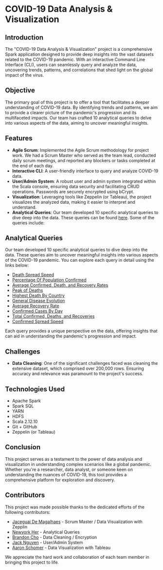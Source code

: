# COVID-19 Data Analysis & Visualization

## Introduction
The "COVID-19 Data Analysis & Visualization" project is a comprehensive Spark application designed to provide deep insights into the vast datasets related to the COVID-19 pandemic. With an interactive Command Line Interface (CLI), users can seamlessly query and analyze the data, uncovering trends, patterns, and correlations that shed light on the global impact of the virus.

## Objective
The primary goal of this project is to offer a tool that facilitates a deeper understanding of COVID-19 data. By identifying trends and patterns, we aim to provide a clearer picture of the pandemic's progression and its multifaceted impacts. Our team has crafted 10 analytical queries to delve into various aspects of the data, aiming to uncover meaningful insights.

## Features
- **Agile Scrum**: Implemented the Agile Scrum methodology for project work. We had a Scrum Master who served as the team lead, conducted daily scrum meetings, and reported any blockers or tasks completed at the end of each day.
- **Interactive CLI**: A user-friendly interface to query and analyze COVID-19 data.
- **User/Admin System**: A robust user and admin system integrated within the Scala console, ensuring data security and facilitating CRUD operations. Passwords are securely encrypted using bCrypt.
- **Visualization**: Leveraging tools like Zeppelin (or Tableau), the project visualizes the analyzed data, making it easier to interpret and understand.
- **Analytical Queries**: Our team developed 10 specific analytical queries to dive deep into the data. These queries can be found [here](https://github.com/NewyorkMengHer/COVID-19-Data-Visualization/tree/main/src/main/scala/query). Some of the queries include:
## Analytical Queries
Our team developed 10 specific analytical queries to dive deep into the data. These queries aim to uncover meaningful insights into various aspects of the COVID-19 pandemic. You can explore each query in detail using the links below:

  - [Death Spread Speed](https://github.com/NewyorkMengHer/COVID-19-Data-Visualization/blob/main/src/main/scala/query/Q10_DeathSpreadSpeed.scala)
  - [Percentage Of Population Confirmed](https://github.com/NewyorkMengHer/COVID-19-Data-Visualization/blob/main/src/main/scala/query/Q1_PercentageOfPopConfirmed.scala)
  - [Average Confirmed, Death, and Recovery Rates](https://github.com/NewyorkMengHer/COVID-19-Data-Visualization/blob/main/src/main/scala/query/Q2_AvgConfrimedDeathRecov.scala)
  - [Peak of Deaths](https://github.com/NewyorkMengHer/COVID-19-Data-Visualization/blob/main/src/main/scala/query/Q3_PeakOfDeaths.scala)
  - [Highest Death By Country](https://github.com/NewyorkMengHer/COVID-19-Data-Visualization/blob/main/src/main/scala/query/Q4_HighestDeathByCountry.scala)
  - [General Disease Evolution](https://github.com/NewyorkMengHer/COVID-19-Data-Visualization/blob/main/src/main/scala/query/Q5_GeneralDiseaseEvolution.scala)
  - [Average Recovery Rate](https://github.com/NewyorkMengHer/COVID-19-Data-Visualization/blob/main/src/main/scala/query/Q6_AvgRecoveredRate.scala)
  - [Confirmed Cases By Day](https://github.com/NewyorkMengHer/COVID-19-Data-Visualization/blob/main/src/main/scala/query/Q7_ConfirmedByDay.scala)
  - [Total Confirmed, Deaths, and Recoveries](https://github.com/NewyorkMengHer/COVID-19-Data-Visualization/blob/main/src/main/scala/query/Q8_Total_CDR.scala)
  - [Confirmed Spread Speed](https://github.com/NewyorkMengHer/COVID-19-Data-Visualization/blob/main/src/main/scala/query/Q9_ConSpreadSpeed.scala)

Each query provides a unique perspective on the data, offering insights that can aid in understanding the pandemic's progression and impact.


## Challenges
- **Data Cleaning**: One of the significant challenges faced was cleaning the extensive dataset, which comprised over 200,000 rows. Ensuring accuracy and relevance was paramount to the project's success.

## Technologies Used
- Apache Spark
- Spark SQL
- YARN
- HDFS 
- Scala 2.12.10
- Git + GitHub
- Zeppelin (or Tableau)

## Conclusion
This project serves as a testament to the power of data analysis and visualization in understanding complex scenarios like a global pandemic. Whether you're a researcher, data analyst, or someone keen on understanding the nuances of COVID-19, this tool provides a comprehensive platform for exploration and discovery.

## Contributors
This project was made possible thanks to the dedicated efforts of the following contributors:

- [Jaceguai De Magalhaes](https://github.com/jaceguaidemagalhaes) - Scrum Master / Data Visualization with Zepplin
- [Newyork Her](https://github.com/NewyorkMengHer) - Analytical Queries
- [Brandon Cho](https://github.com/BrandonYCho) - Data Cleaning / Encryption
- [Jack Nguyen](https://github.com/Jackeywawa) - User/Admin System
- [Aaron Schomer](https://github.com/AarSchoSkIg) - Data Visualization with Tableau

We appreciate the hard work and collaboration of each team member in bringing this project to life.



